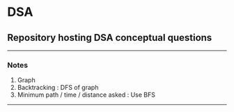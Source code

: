 # DSA
## Repository hosting DSA conceptual questions
---
### Notes
1. Graph
  1. Backtracking : DFS of graph
  2. Minimum path / time / distance asked : Use BFS
---
